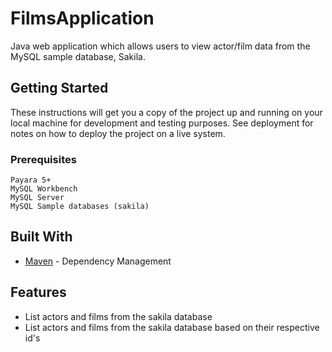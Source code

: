 # FilmsApplication

Java web application which allows users to view actor/film data from the MySQL sample database, Sakila. 

## Getting Started

These instructions will get you a copy of the project up and running on your local machine for development and testing purposes. See deployment for notes on how to deploy the project on a live system.

### Prerequisites

```
Payara 5+
MySQL Workbench 
MySQL Server
MySQL Sample databases (sakila)

```
## Built With

* [Maven](https://maven.apache.org/) - Dependency Management

## Features
* List actors and films from the sakila database
* List actors and films from the sakila database based on their respective id's
